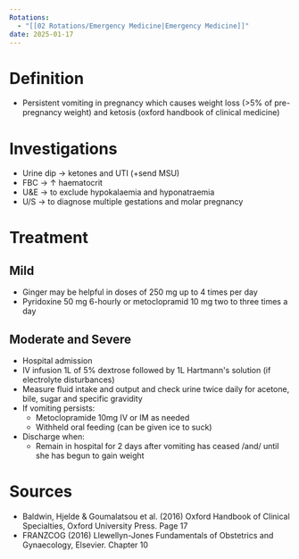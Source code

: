 ```yaml
---
Rotations:
  - "[[02 Rotations/Emergency Medicine|Emergency Medicine]]"
date: 2025-01-17
---
```

# Definition
- Persistent vomiting in pregnancy which causes weight loss (>5% of pre-pregnancy weight) and ketosis (oxford handbook of clinical medicine)
# Investigations
- Urine dip → ketones and UTI (+send MSU)
- FBC → ↑ haematocrit
- U&E → to exclude hypokalaemia and hyponatraemia
- U/S → to diagnose multiple gestations and molar pregnancy
# Treatment
## Mild
- Ginger may be helpful in doses of 250 mg up to 4 times per day
- Pyridoxine 50 mg 6-hourly or metoclopramid 10 mg two to three times a day
## Moderate and Severe
- Hospital admission
- IV infusion 1L of 5% dextrose followed by 1L Hartmann's solution (if electrolyte disturbances)
- Measure fluid intake and output and check urine twice daily for acetone, bile, sugar and specific gravidity
- If vomiting persists:
	- Metoclopramide 10mg IV or IM as needed
	- Withheld oral feeding (can be given ice to suck)
- Discharge when:
	- Remain in hospital for 2 days after vomiting has ceased /and/ until she has begun to gain weight
# Sources
- Baldwin, Hjelde & Goumalatsou et al. (2016) Oxford Handbook of Clinical Specialties, Oxford University Press. Page 17
- FRANZCOG (2016) Llewellyn-Jones Fundamentals of Obstetrics and Gynaecology, Elsevier. Chapter 10
